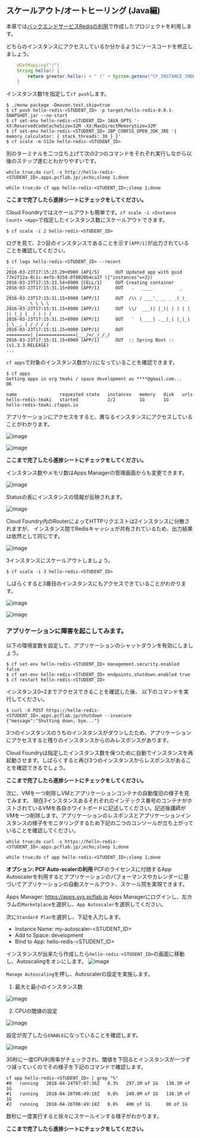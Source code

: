 ## スケールアウト/オートヒーリング (Java編)

本章では[バックエンドサービスRedisの利用](backend-service-redis_java.md)で作成したプロジェクトを利用します。

どちらのインスタンスにアクセスしているか分かるようにソースコードを修正しましょう。

``` java
    @GetMapping("/")
    String hello() {
        return greeter.hello() + " (" + System.getenv("CF_INSTANCE_INDEX") + ")" + " on " + System.getenv("CF_INSTANCE_IP"); // この行を変更
    }
```

インスタンス数1を指定して`cf push`します。

``` console
$ ./mvnw package -Dmaven.test.skip=true
$ cf push hello-redis-<STUDENT_ID> -p target/hello-redis-0.0.1-SNAPSHOT.jar --no-start
$ cf set-env hello-redis-<STUDENT_ID> JAVA_OPTS '-XX:ReservedCodeCacheSize=32M -XX:MaxDirectMemorySize=32M'
$ cf set-env hello-redis-<STUDENT_ID> JBP_CONFIG_OPEN_JDK_JRE '{ memory_calculator: { stack_threads: 30 } }'
$ cf scale -m 512m hello-redis-<STUDENT_ID>
```

別のターミナルを二つ立ち上げて次の2つのコマンドをそれぞれ実行しながら以後のステップ進むとわかりやすいです。

```
while true;do curl -s http://hello-redis-<STUDENT_ID>.apps.pcflab.jp/;echo;sleep 1;done
```

```
while true;do cf app hello-redis-<STUDENT_ID>;sleep 1;done
```

**ここまで完了したら進捗シートにチェックをしてください。**

Cloud Foundryではスケールアウトも簡単です。`cf scale -i <Instance Count> <App>`で指定したインスタンス数にスケールアウトできます。

``` console
$ cf scale -i 2 hello-redis-<STUDENT_ID>
```

ログを見て、2つ目のインスタンスであることを示す`[APP/1]`が出力されていることを確認してください。

``` console
$ cf logs hello-redis-<STUDENT_ID> --recent
...
2016-03-23T17:15:23.29+0900 [API/5]      OUT Updated app with guid 77e2f12a-8c1c-4efb-9258-0f8020b4ca27 ({"instances"=>2})
2016-03-23T17:15:23.54+0900 [CELL/1]     OUT Creating container
2016-03-23T17:15:31.15+0900 [APP/1]      OUT   .   ____          _            __ _ _
2016-03-23T17:15:31.15+0900 [APP/1]      OUT  /\\ / ___'_ __ _ _(_)_ __  __ _ \ \ \ \
2016-03-23T17:15:31.15+0900 [APP/1]      OUT  \\/  ___)| |_)| | | | | || (_| |  ) ) ) )
2016-03-23T17:15:31.15+0900 [APP/1]      OUT   '  |____| .__|_| |_|_| |_\__, | / / / /
2016-03-23T17:15:31.15+0900 [APP/1]      OUT  =========|_|==============|___/=/_/_/_/
2016-03-23T17:15:31.15+0900 [APP/1]      OUT  :: Spring Boot ::        (v1.3.3.RELEASE)
...
```

`cf apps`で対象のインスタンス数が`2/2`になっていることを確認できます。

``` console
$ cf apps
Getting apps in org tmaki / space development as ****@gmail.com...
OK

name                requested state   instances   memory   disk   urls   
hello-redis-tmaki   started           2/2         1G       1G     hello-redis-tmaki.cfapps.io
```

アプリケーションにアクセスをすると、異なるインスタンスにアクセスしていることがわかります。

![image](https://qiita-image-store.s3.amazonaws.com/0/1852/6db798b2-9534-1d80-4a1b-d22ef7f02f58.png)

![image](https://qiita-image-store.s3.amazonaws.com/0/1852/7a848882-f164-d0b0-6f0e-1f242b848499.png)

**ここまで完了したら進捗シートにチェックをしてください。**

インスタンス数やメモリ数はApps Managerの管理画面からも変更できます。

![image](https://qiita-image-store.s3.amazonaws.com/0/1852/fae8e9f5-10d9-9533-bcd7-620f6e912546.png)

Statusの表にインスタンスの情報が反映されます。

![image](https://qiita-image-store.s3.amazonaws.com/0/1852/f705c419-76fc-6231-9f7f-355f951220c2.png)

Cloud Foundry内のRouterによってHTTPリクエストは2インスタンスに分散されますが、
インスタンス間でRedisキャッシュが共有されているため、出力結果は依然として同じです。

![image](https://qiita-image-store.s3.amazonaws.com/0/1852/5f9e014c-e422-6882-ba82-3a66f4c4462b.png)

3インスタンスにスケールアウトしましょう。

``` console
$ cf scale -i 3 hello-redis-<STUDENT_ID>
```

しばらくすると3番目のインスタンスにもアクセスできていることがわかります。

![image](https://qiita-image-store.s3.amazonaws.com/0/1852/ba4cd5ca-157c-7feb-a58f-c0b1117eae85.png)

![image](https://qiita-image-store.s3.amazonaws.com/0/1852/448d0cd6-bbf0-cef9-b52a-b4dc11b5c982.png)

### アプリケーションに障害を起こしてみます。

以下の環境変数を設定して、アプリケーションのシャットダウンを有効にしましょう。

``` console
$ cf set-env hello-redis-<STUDENT_ID> management.security.enabled false
$ cf set-env hello-redis-<STUDENT_ID> endpoints.shutdown.enabled true
$ cf restart hello-redis-<STUDENT_ID>
```

インスタンス0~2までアクセスできることを確認した後、
以下のコマンドを実行してください。

```console
$ curl -X POST https://hello-redis-<STUDENT_ID>.apps.pcflab.jp/shutdown --insecure
{"message":"Shutting down, bye..."}
```

3つのインスタンスのうちのインスタンスがダウンしたため、アプリケーションにアクセスすると残りのインスタンスからのみレスポンスがあります。

Cloud Foundryは指定したインスタンス数を保つために自動でインスタンスを再起動させます。しばらくすると再び3つのインスタンスからレスポンスがあることを確認できるでしょう。

**ここまで完了したら進捗シートにチェックをしてください。**

次に、VMを一つ削除しVMとアプリケーションコンテナの自動復旧の様子を見てみます。
現在3インスタンスあるそれぞれのインデックス番号のコンテナがホストされているVMを各自ホワイトボードに記述してください。記述後講師がVMを一つ削除します。アプリケーションのレスポンスとアプリケーションインスタンスの様子をモニタリングするため下記の二つのコンソールが立ち上がっていることを確認してください。
```
while true;do curl -s https://hello-redis-<STUDENT_ID>.apps.pcflab.jp/;echo;sleep 1;done
```

```
while true;do cf app hello-redis-<STUDENT_ID>;sleep 1;done
```

**オプション: PCF Auto-scalerの利用**
PCFのライセンスに付随するApp Autoscalerを利用するとアプリケーションのパフォーマンスやカレンダーに基づいてアプリケーションの自動スケールアウト、スケール院を実現できます。

Apps Manager: https://apps.sys.pcflab.jp
Apps Managerにログインし、左カラムの`Marketplace`を選択し、`App Autoscaler`を選択してください。

次に`Standard Plan`を選択し、下記を入力します。
* Instance Name: my-autoscaler-<STUDENT_ID>
* Add to Space: development
* Bind to App: hello-redis-<STUDENT_ID>

インスタンスが出来たら作成したら`hello-redis-<STUDENT_ID>`の画面に移動し、Autoscalingをオンにします。
![image](https://storage.googleapis.com/pcf-workshop/autoscale.png)

`Manage Autoscaling`を押し、Autoscalerの設定を実施します。

1. 最大と最小のインスタンス数

![image](https://storage.googleapis.com/pcf-workshop/autoscale2.png)

2. CPUの閾値の設定

![image](https://storage.googleapis.com/pcf-workshop/autoscale3.png)

設定が完了したら`ENABLE`になっていることを確認します。

![image](https://storage.googleapis.com/pcf-workshop/autoscale4.png)

30秒に一度CPU利用率がチェックされ、閾値を下回るとインスタンスが一つずつ減っていくのでその様子を下記のコマンドで確認します。

```console
cf app hello-redis-<STUDENT_ID> | grep "%"
#0   running   2018-04-24T07:07:36Z   0.3%   297.1M of 1G   138.1M of 1G
#1   running   2018-04-26T06:49:18Z   0.0%   240.8M of 1G   138.1M of 1G
#2   running   2018-04-26T06:49:18Z   0.0%   40K of 1G      8K of 1G
```

数秒に一度実行すると徐々にスケールインする様子がわかります。

**ここまで完了したら進捗シートにチェックをしてください。**
